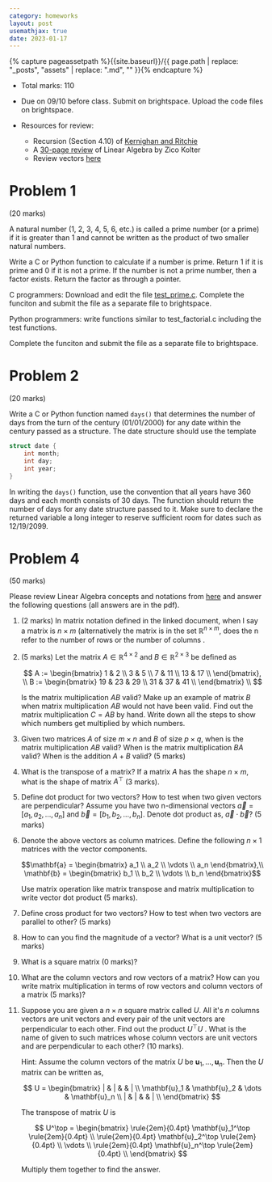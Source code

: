 ```yaml
---
category: homeworks
layout: post
usemathjax: true
date: 2023-01-17
---
```

{% capture pageassetpath %}{{site.baseurl}}/{{ page.path | replace: "_posts", "assets" | replace: ".md", "" }}{% endcapture %}

* Total marks: 110
* Due on 09/10 before class. Submit
  on brightspace. Upload the code files on brightspace.

* Resources for review:
    * Recursion (Section 4.10) of [Kernighan and Ritchie](https://archive.org/details/the-ansi-c-programming-language-by-brian-w.-kernighan-dennis-m.-ritchie.org/page/n1/mode/2up)
    * A [30-page review](http://cs229.stanford.edu/summer2020/cs229-linalg.pdf) of Linear Algebra by Zico Kolter
    * Review vectors [here](https://www.khanacademy.org/science/mechanics-essentials/xafb2c8d81b6e70e3:a-bullet-shot-from-a-gun-and-a-bullet-dropped-reach-the-ground-at-the-same-time-here-s-why)

<!--
# Problem 1
(20 marks)

The factorial of a non-negative integer n , denoted by $n!$, is the product of all positive integers less than or equal to n . The factorial of n also equals the product of n with the next smaller factorial:

$n ! = n × ( n − 1 ) × ( n − 2 ) × ( n − 3 ) × ⋯ × 3 × 2 × 1 = n × ( n − 1 ) !$

For example,
$5 ! = 5 × 4 ! = 5 × 4 × 3 × 2 × 1 = 120.$
The value of 0! is 1, according to the convention for an empty product.

Write a recursive C or Python function to compute factorial of a natural number n. It should pass the test_factorial function 10 times. test_factorial function is given.

C programmers: download and edit the file [test_factorial.c]({{site.baseurl}}/assets/0000-00-02-prereq-hw/test_factorial.c) .

Python programmers: write functions similar to test_factorial.c
including the test functions.

Complete the funciton and submit the file as a separate file to brightspace.

-->

# Problem 1
(20 marks)

A natural number (1, 2, 3, 4, 5, 6, etc.) is called a prime number (or a prime) if it is greater than 1 and cannot be written as the product of two smaller natural numbers.

Write a C or Python function to calculate if a number is prime. Return 1 if it is prime and 0 if it is not a prime. If the number is not a prime number, then a factor exists. Return the factor as through a pointer.

C programmers: Download and edit the file [test_prime.c](https://vikasdhiman.info/ECE490-Neural-Networks/assets/0000-00-02-prereq-hw/test_prime.c). Complete the funciton and submit the file as a separate file to brightspace.

Python programmers: write functions similar to test_factorial.c
including the test functions.

Complete the funciton and submit the file as a separate file to brightspace.

# Problem 2
(20 marks)

Write a C or Python function named `days()` that determines the number of days from the turn
of the century (01/01/2000) for any date within the century passed as a structure. The date structure should use the template

```c
struct date {
    int month;
    int day;
    int year;
}
```

In writing the `days()` function, use the convention that all years have 360 days and each
month consists of 30 days. The function should return the number of days for any date
structure passed to it. Make sure to declare the returned variable a long integer to reserve sufficient room for dates such as 12/19/2099.

<!--

# Problem 4: Probability and statistics
(30 marks)

1. Write the definitions of Random Variable, Expectation, and Variance. (5
   marks)
2. What is the difference between Expectation and a sample mean? When do they converge? (5 marks)
3. Write the three axioms (properties) of a Probability distribution (measure). (5 marks)
4. What is the difference between Probability density function,
   a Probability mass function and  Cumulative distribution function. (5
   marks)
5. Prove that for any Random Variable $X$, the variance $V(X) = E[X^2] - E[X]^2$. (5 marks)
6. Prove that $E[X^2] > 0$ (5 marks)

-->

<!-- 4. Prove that the expectation is a linear. $ E[\alpha X + \beta Y] = \alpha
   E[X] + \beta E[Y] $ for any real scalars $\alpha, \beta \in \mathbb{R}$ and random variables $X$ and $Y$ under conditions of finiteness (all integrals are finite). -->
<!-- 6. Define independent random variables. -->

<!--
# Problem 5

1. What is an unbiased estimator?
2. What the bias and variance of an estimator?
3. Let $X_1, X_2, \dots, X_n$ be a random sample of size n.
    1. Show that $X^2$ is a biased estimator for $\mu^2$.
    2. Find the amount of bias in this estimator.
    3. What happens to the bias as the sample size $n$ increases?
4. Aircrew escape systems are powered by a solid propellant. The burning rate of this propellant is an important product characteristic. Specifications require that the mean burning rate must be 50 cm/s. We know that the standard deviation of burning rate is $ \sigma = 2 cm/s$. The experimenter decides to specify a type I error probability or significance level of $\alpha = 0.05$. He selects a random sample of $n = 25$ and obtains a sample average burning rate of $x = 51.3 cm/s$. What conclusions should he draw?
-->

<!--
# Problem 6

Consider the data in [table-6-14.csv]({{ pageassetpath }}/table-6-14.csv), use C-programming to assist you in multiple linear regression, and answer the following questions. Use [regresssion.c]({{ pageassetpath }}/regression.c). It provides functions for reading csv file and plotting. They account 50 points of this assignment.
    1. Which of these six regressors will be kept in your final regression equation? Why? P-value = 0.10
    2. Find the regression coefficients for each regressor in your final equation.
    3. Give the overall multiple R for your final equation.
    4. Give the adjusted R square
    5. Out print your residual plots for your final regression equation and comment about your plots.
    -->

<!--
# Problem 5
(20 marks)

Resources: [Khan academy](https://www.khanacademy.org/math/multivariable-calculus)

1. Find the mininimum point the function $f(x) = x^2 - 6x + 33$ using
   calculus. Write the property of derivatives that made you reach the answer?
   (10 marks)

2. Find the mininimum point the function $f(x, y) = x^2 - 6x + y^2 - 8x - xy +
   33$ using calculus. Write the property of derivatives that made you reach
   the answer? (10 marks)

-->

# Problem 4
(50 marks)

Please review Linear Algebra concepts and notations from [here](http://cs229.stanford.edu/summer2020/cs229-linalg.pdf) and answer the following questions (all answers are in the pdf).

1. (2 marks) In matrix notation defined in the linked document, when I say a matrix is $n \times m$ (alternatively the matrix is in the set $\mathbb{R}^{n \times m}$, does the n refer to the number of rows or the number of columns .

2. (5 marks) Let the matrix $A \in \mathbb{R}^{4 \times 2}$ and $B \in \mathbb{R}^{2
   \times 3}$ be defined as

    $$
     A := \begin{bmatrix} 1 &  2 \\
                         3 &  5 \\
                          7 & 11 \\
                          13 & 17 \\
          \end{bmatrix}, \\
     B := \begin{bmatrix} 19 & 23 & 29 \\
                         31 & 37 & 41 \\
          \end{bmatrix} \\
    $$

    Is the matrix multiplication $AB$ valid? Make up an example of matrix $B$
    when matrix multiplication $AB$ would not have been valid. Find out the
    matrix multiplication $C = AB$ by hand. Write down all the steps to show
    which numbers get multiplied by which numbers.

3. Given two matrices $A$ of size $m \times n$ and $B$ of size $p \times q$,
   when is the matrix multiplication $AB$ valid? When is the matrix
   multiplication $BA$ valid? When is the addition $A + B$ valid? (5 marks)

4. What is the transpose of a matrix? If a matrix $A$ has the shape
   $n \times m$, what is the shape of matrix $A^\top$ (3 marks).

4. Define dot product for two vectors? How to test when two given vectors are
   perpendicular? Assume you have two n-dimensional vectors $\vec{a} = [a_1, a_2, \dots, a_n]$ and $\vec{b} = [b_1, b_2, \dots, b_n]$. Denote dot product as, $\vec{a} \cdot \vec{b}$? (5 marks)

5. Denote the above vectors as column matrices. Define the following $n \times
   1$ matrices with the vector components.

   $$\mathbf{a} = \begin{bmatrix} a_1 \\ a_2 \\ \vdots \\ a_n \end{bmatrix},\\
   \mathbf{b} = \begin{bmatrix} b_1 \\ b_2 \\ \vdots \\ b_n \end{bmatrix}$$

   Use matrix operation like matrix transpose and matrix multiplication to
   write vector dot product (5 marks).

8. Define cross product for two vectors? How to test when two vectors are
   parallel to other? (5 marks)

9. How to can you find the magnitude of a vector? What is a unit vector? (5
   marks)

10. What is a square matrix (0 marks)?

11. What are the column vectors and row vectors of a matrix? How can you write
    matrix multiplication in terms of row vectors and column vectors of a
    matrix (5 marks)?

12. Suppose you are given a $n \times n$ square matrix called $U$. All it's
    $n$ columns vectors are unit vectors and every pair of the unit vectors
    are perpendicular to each other. Find out the product $U^\top U$ . What is the name of given to such matrices whose column vectors
    are unit vectors and are perpendicular to each other? (10
    marks).

    Hint: Assume the column vectors of the matrix $U$ be $\mathbf{u}_1, \dots,
    \mathbf{u}_n$. Then the $U$ matrix can be written as,

    $$ U = \begin{bmatrix}
    | & | & & | \\
    \mathbf{u}_1 & \mathbf{u}_2 & \dots & \mathbf{u}_n \\
    | & | & & | \\
    \end{bmatrix}
    $$

    The transpose of matrix $U$ is

    $$ U^\top = \begin{bmatrix}
    \rule{2em}{0.4pt} \mathbf{u}_1^\top \rule{2em}{0.4pt} \\ \rule{2em}{0.4pt} \mathbf{u}_2^\top \rule{2em}{0.4pt} \\ \vdots \\
    \rule{2em}{0.4pt} \mathbf{u}_n^\top \rule{2em}{0.4pt} \\
    \end{bmatrix}
    $$

    Multiply them together to find the answer.
